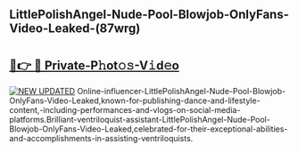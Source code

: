 ## LittlePolishAngel-Nude-Pool-Blowjob-OnlyFans-Video-Leaked-(87wrg)


# <h2><a href="https://mediaupload.pro?-19M">🔗👉 🔴 Private-P𝚑ot𝚘𝚜-V𝚒d𝚎o</a></h2>

[![NEW UPDATED](https://i.imgur.com/0qMVB7G.gif)](https://mediaupload.pro?-19M)
Online-influencer-LittlePolishAngel-Nude-Pool-Blowjob-OnlyFans-Video-Leaked,known-for-publishing-dance-and-lifestyle-content,-including-performances-and-vlogs-on-social-media-platforms.Brilliant-ventriloquist-assistant-LittlePolishAngel-Nude-Pool-Blowjob-OnlyFans-Video-Leaked,celebrated-for-their-exceptional-abilities-and-accomplishments-in-assisting-ventriloquists.  